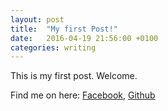 ```yaml
---
layout: post
title:  "My first Post!"
date:   2016-04-19 21:56:00 +0100
categories: writing
---
```


This is my first post. Welcome.


Find me on here:
[Facebook][facebook], [Github][github]

[facebook]: https://www.facebook.com/pj.murray.nz
[github]: https://github.com/pjmurray
